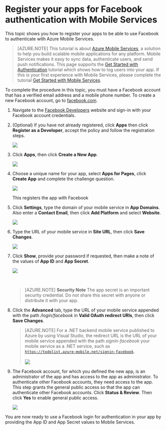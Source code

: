 <properties 
	pageTitle="Register for Facebook authentication - Mobile Services" 
	description="Learn how to use Facebook authentication in your Azure Mobile Services app." 
	services="mobile-services" 
	documentationCenter="" 
	authors="ggailey777" 
	manager="dwrede" 
	editor=""/>

<tags 
	ms.service="mobile-services" 
	ms.workload="mobile" 
	ms.tgt_pltfrm="na" 
	ms.devlang="multiple" 
	ms.topic="article" 
	ms.date="05/27/2015" 
	ms.author="glenga"/>

# Register your apps for Facebook authentication with Mobile Services

This topic shows you how to register your apps to be able to use Facebook to authenticate with Azure Mobile Services. 

> [AZURE.NOTE] This tutorial is about [Azure Mobile Services], a solution to help you build scalable mobile applications for any platform. Mobile Services makes it easy to sync data, authenticate users, and send push notifications. This page supports the <a href="http://azure.microsoft.com/documentation/articles/mobile-services-ios-get-started-users/">Get Started with Authentication</a> tutorial which shows how to log users into your app. If this is your first experience with Mobile Services, please complete the tutorial <a href="http://azure.microsoft.com/documentation/articles/mobile-services-ios-get-started/">Get Started with Mobile Services</a>.
	
To complete the procedure in this topic, you must have a Facebook account that has a verified email address and a mobile phone number. To create a new Facebook account, go to <a href="http://go.microsoft.com/fwlink/p/?LinkId=268285" target="_blank">facebook.com</a>.

1. Navigate to the <a href="http://go.microsoft.com/fwlink/p/?LinkId=268286" target="_blank">Facebook Developers</a> website and sign-in with your Facebook account credentials.

2. (Optional) If you have not already registered, click **Apps** then click **Register as a Developer**, accept the policy and follow the registration steps. 

   	![][0]

3. Click **Apps**, then click **Create a New App**.

   	![][1]

4. Choose a unique name for your app, select **Apps for Pages**, click **Create App** and complete the challenge question.

   	![][2]

	This registers the app with Facebook 

5. Click **Settings**, type the domain of your mobile service in **App Domains**. Also enter a **Contact Email**, then click **Add Platform** and select **Website**.

   	![][3]

6. Type the URL of your mobile service in **Site URL**, then click **Save Changes**.

	![][4]

7. Click **Show**, provide your password if requested, then make a note of the values of **App ID** and **App Secret**. 

   	![][5]
   	
	&nbsp;
	> [AZURE.NOTE] **Security Note**
	The app secret is an important security credential. Do not share this secret with anyone or distribute it with your app.
	&nbsp;

8. Click the **Advanced** tab, type the URL of your mobile service appended with the path _/login/facebook_ in **Valid OAuth redirect URIs**, then click **Save Changes**. 
	&nbsp;
	> [AZURE.NOTE] For a .NET backend mobile service published to Azure by using Visual Studio, the redirect URL is the URL of your mobile service appended with the path _signin-facebook_ your mobile service as a .NET service, such as <code>https://todolist.azure-mobile.net/signin-facebook</code>.  
	&nbsp;	
	![][7]

9. The Facebook account, for which you defined the new app, is an administrator of the app and has access to the app as administrator. To authenticate other Facebook accounts, they need access to the app. This step grants the general public access so that the app can authenticate other Facebook accounts. Click **Status & Review**. Then click **Yes** to enable general public access.

    ![][6]



You are now ready to use a Facebook login for authentication in your app by providing the App ID and App Secret values to Mobile Services.  

<!-- Anchors. -->

<!-- Images. -->
[0]: ./media/mobile-services-how-to-register-facebook-authentication/mobile-services-facebook-developer-register.png
[1]: ./media/mobile-services-how-to-register-facebook-authentication/mobile-services-facebook-add-app.png
[2]: ./media/mobile-services-how-to-register-facebook-authentication/mobile-services-facebook-new-app-dialog.png
[3]: ./media/mobile-services-how-to-register-facebook-authentication/mobile-services-facebook-configure-app.png
[4]: ./media/mobile-services-how-to-register-facebook-authentication/mobile-services-facebook-configure-app-2.png
[5]: ./media/mobile-services-how-to-register-facebook-authentication/mobile-services-facebook-completed.png
[6]: ./media/mobile-services-how-to-register-facebook-authentication/mobile-services-facebook-configure-app-general-public.png
[7]: ./media/mobile-services-how-to-register-facebook-authentication/mobile-services-facebook-configure-app-3.png

<!-- URLs. -->
[Facebook Developers]: http://go.microsoft.com/fwlink/p/?LinkId=268286
[Get started with authentication]: /develop/mobile/tutorials/get-started-with-users-dotnet/
[Azure Management Portal]: https://manage.windowsazure.com/
[Azure Mobile Services]: http://azure.microsoft.com/services/mobile-services/
